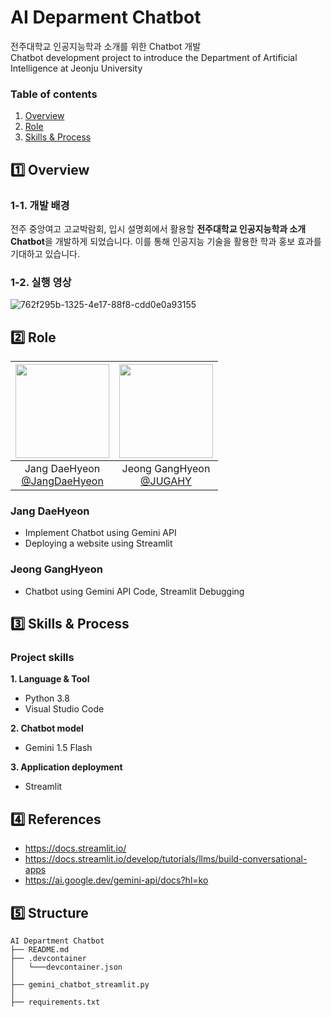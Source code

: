 # AI Deparment Chatbot
전주대학교 인공지능학과 소개를 위한 Chatbot 개발 <br/>
Chatbot development project to introduce the Department of Artificial Intelligence at Jeonju University


### Table of contents 

1. [Overview](#1-Overview)
2. [Role](#2-Role)
3. [Skills & Process](#3-Skills-&-Process)


 
## 1️⃣ Overview

### 1-1. 개발 배경
전주 중앙여고 고교박람회, 입시 설명회에서 활용할 **전주대학교 인공지능학과 소개 Chatbot**을 개발하게 되었습니다. 이를 통해 인공지능 기술을 활용한 학과 홍보 효과를 기대하고 있습니다.

### 1-2. 실행 영상
![762f295b-1325-4e17-88f8-cdd0e0a93155](https://github.com/user-attachments/assets/d55450e4-820e-4dbe-ad52-be77e809d265)



## 2️⃣ Role

|<img src="https://github.com/user-attachments/assets/3c1b3fdc-7fac-4932-8073-9e6b51bddf81" width="150" height="150"/>|<img src="https://github.com/user-attachments/assets/bef1a11a-d69d-440a-9ed5-7c8f39548c5a" width="150" height="150"/>|
|:-:|:-:|
|Jang DaeHyeon<br/>[@JangDaeHyeon](https://github.com/JangDaeHyeon)|Jeong GangHyeon<br/>[@JUGAHY](https://github.com/JUGAHY)|

### Jang DaeHyeon
* Implement Chatbot using Gemini API
* Deploying a website using Streamlit

### Jeong GangHyeon
* Chatbot using Gemini API Code, Streamlit Debugging



## 3️⃣ Skills & Process <a id="idx3"></a>

### Project skills 

__1. Language & Tool__ 

- Python 3.8 
- Visual Studio Code

__2. Chatbot model__

- Gemini 1.5 Flash

__3. Application deployment__

- Streamlit



## 4️⃣ References
* https://docs.streamlit.io/
* https://docs.streamlit.io/develop/tutorials/llms/build-conversational-apps
* https://ai.google.dev/gemini-api/docs?hl=ko



## 5️⃣ Structure
```
AI Department Chatbot
├── README.md
├── .devcontainer
│   └───devcontainer.json
│
├── gemini_chatbot_streamlit.py
│
├── requirements.txt
```
